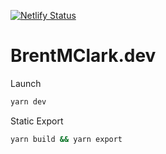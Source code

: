[![Netlify Status](https://api.netlify.com/api/v1/badges/fa0d15c7-60c7-4b9a-a372-5758888c18d6/deploy-status)](https://app.netlify.com/sites/admiring-knuth-1776cf/deploys)

# BrentMClark.dev

Launch

```bash
yarn dev
```

Static Export

```bash
yarn build && yarn export
```
